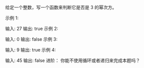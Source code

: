 给定一个整数，写一个函数来判断它是否是 3 的幂次方。

示例 1:

输入: 27
输出: true
示例 2:

输入: 0
输出: false
示例 3:

输入: 9
输出: true
示例 4:

输入: 45
输出: false
进阶：
你能不使用循环或者递归来完成本题吗？

